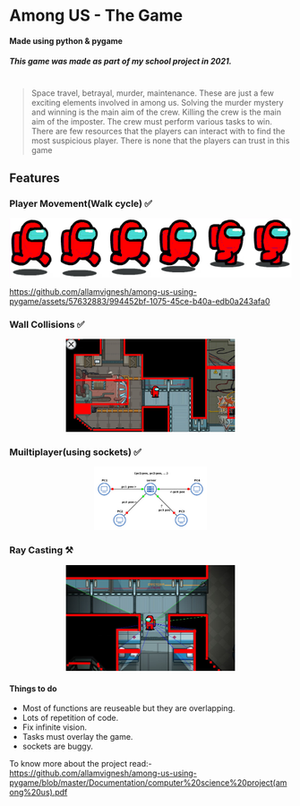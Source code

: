 # Among US - The Game
#### Made using python & pygame
##### This game was made as part of my school project in 2021.
#
> Space travel, betrayal, murder, maintenance. These are just a few exciting elements involved in among us. Solving the murder mystery and winning is the main aim of the crew. Killing the crew is the main aim of the imposter. The crew must perform various tasks to win. There are few resources that the players can interact with to find the most suspicious player. There is none that the players can trust in this game

## Features
### Player Movement(Walk cycle) ✅
![](https://raw.githubusercontent.com/allamvignesh/among-us-using-pygame/master/Documentation/images/walk%20cycle.png)

https://github.com/allamvignesh/among-us-using-pygame/assets/57632883/994452bf-1075-45ce-b40a-edb0a243afa0


### Wall Collisions ✅
<p align="center" width="100%">
    <img width="60%" src="https://raw.githubusercontent.com/allamvignesh/among-us-using-pygame/master/Documentation/images/walls.png"> 
</p>

### Muiltiplayer(using sockets) ✅
<p align="center" width="100%">
    <img width="40%" src="https://raw.githubusercontent.com/allamvignesh/among-us-using-pygame/master/Documentation/images/network.png"> 
</p>

### Ray Casting ⚒️
<p align="center" width="100%">
    <img width="60%" src="https://raw.githubusercontent.com/allamvignesh/among-us-using-pygame/master/Documentation/images/rays.png"> 
</p>

#### Things to do
- Most of functions are reuseable but they are overlapping.
- Lots of repetition of code.
- Fix infinite vision.
- Tasks must overlay the game.
- sockets are buggy.

To know more about the project read:-
https://github.com/allamvignesh/among-us-using-pygame/blob/master/Documentation/computer%20science%20project(among%20us).pdf
